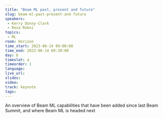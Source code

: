 ```yaml
---
title: "Beam ML past, present and future"
slug: beam-ml-past-present-and-future
speakers:
 - Kerry Donny-Clark
 - Reza Rokni
topics:
 - ML
room: Horizon
time_start: 2023-06-14 09:00:00
time_end: 2023-06-14 09:30:00
day: b
timeslot: a
timeorder: 1
language: 
live_url: 
slides: 
video: 
track: keynote
tags:
---
```


An overview of Beam ML capabilities that have been added since last Beam Summit, and where Beam ML is headed next